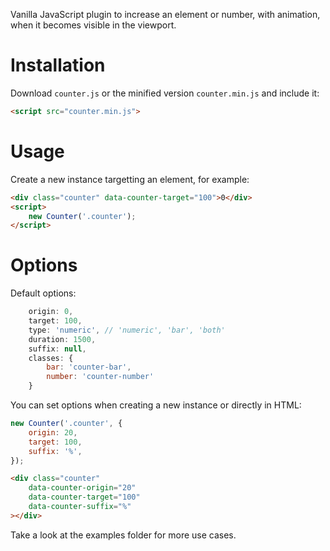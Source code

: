 Vanilla JavaScript plugin to increase an element or number, with animation, when it becomes visible in the viewport.

# Installation

Download `counter.js` or the minified version `counter.min.js` and include it:
```html
<script src="counter.min.js">
```

# Usage

Create a new instance targetting an element, for example:

```html
<div class="counter" data-counter-target="100">0</div>
<script>
    new Counter('.counter');
</script>
```

# Options

Default options:
```js
    origin: 0,
    target: 100,
    type: 'numeric', // 'numeric', 'bar', 'both'
    duration: 1500,
    suffix: null,
    classes: {
        bar: 'counter-bar',
        number: 'counter-number'
    } 
```

You can set options when creating a new instance or directly in HTML:

```js
new Counter('.counter', {
    origin: 20,
    target: 100,
    suffix: '%',
});
```
```html
<div class="counter"
    data-counter-origin="20"
    data-counter-target="100"
    data-counter-suffix="%"
></div>
```

Take a look at the examples folder for more use cases.